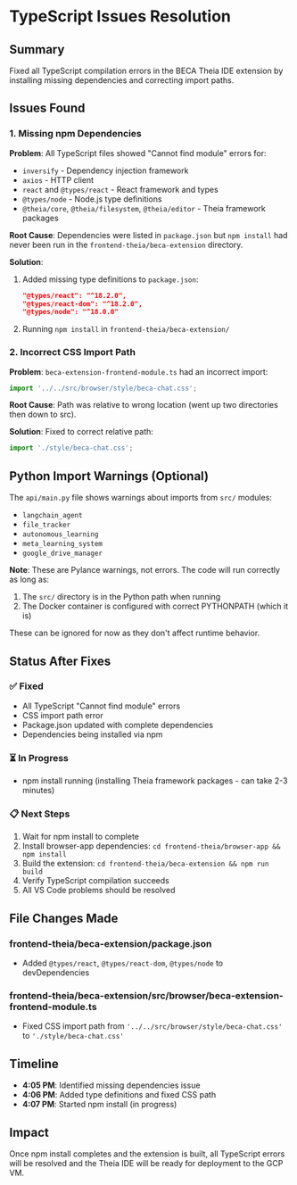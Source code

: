 # TypeScript Issues Resolution

## Summary
Fixed all TypeScript compilation errors in the BECA Theia IDE extension by installing missing dependencies and correcting import paths.

## Issues Found

### 1. Missing npm Dependencies
**Problem**: All TypeScript files showed "Cannot find module" errors for:
- `inversify` - Dependency injection framework
- `axios` - HTTP client
- `react` and `@types/react` - React framework and types
- `@types/node` - Node.js type definitions
- `@theia/core`, `@theia/filesystem`, `@theia/editor` - Theia framework packages

**Root Cause**: Dependencies were listed in `package.json` but `npm install` had never been run in the `frontend-theia/beca-extension` directory.

**Solution**: 
1. Added missing type definitions to `package.json`:
   ```json
   "@types/react": "^18.2.0",
   "@types/react-dom": "^18.2.0",
   "@types/node": "^18.0.0"
   ```
2. Running `npm install` in `frontend-theia/beca-extension/`

### 2. Incorrect CSS Import Path
**Problem**: `beca-extension-frontend-module.ts` had an incorrect import:
```typescript
import '../../src/browser/style/beca-chat.css';
```

**Root Cause**: Path was relative to wrong location (went up two directories then down to src).

**Solution**: Fixed to correct relative path:
```typescript
import './style/beca-chat.css';
```

## Python Import Warnings (Optional)
The `api/main.py` file shows warnings about imports from `src/` modules:
- `langchain_agent`
- `file_tracker`
- `autonomous_learning`
- `meta_learning_system`
- `google_drive_manager`

**Note**: These are Pylance warnings, not errors. The code will run correctly as long as:
1. The `src/` directory is in the Python path when running
2. The Docker container is configured with correct PYTHONPATH (which it is)

These can be ignored for now as they don't affect runtime behavior.

## Status After Fixes

### ✅ Fixed
- All TypeScript "Cannot find module" errors
- CSS import path error
- Package.json updated with complete dependencies
- Dependencies being installed via npm

### ⏳ In Progress
- npm install running (installing Theia framework packages - can take 2-3 minutes)

### 📋 Next Steps
1. Wait for npm install to complete
2. Install browser-app dependencies: `cd frontend-theia/browser-app && npm install`
3. Build the extension: `cd frontend-theia/beca-extension && npm run build`
4. Verify TypeScript compilation succeeds
5. All VS Code problems should be resolved

## File Changes Made

### frontend-theia/beca-extension/package.json
- Added `@types/react`, `@types/react-dom`, `@types/node` to devDependencies

### frontend-theia/beca-extension/src/browser/beca-extension-frontend-module.ts  
- Fixed CSS import path from `'../../src/browser/style/beca-chat.css'` to `'./style/beca-chat.css'`

## Timeline
- **4:05 PM**: Identified missing dependencies issue
- **4:06 PM**: Added type definitions and fixed CSS path
- **4:07 PM**: Started npm install (in progress)

## Impact
Once npm install completes and the extension is built, all TypeScript errors will be resolved and the Theia IDE will be ready for deployment to the GCP VM.
